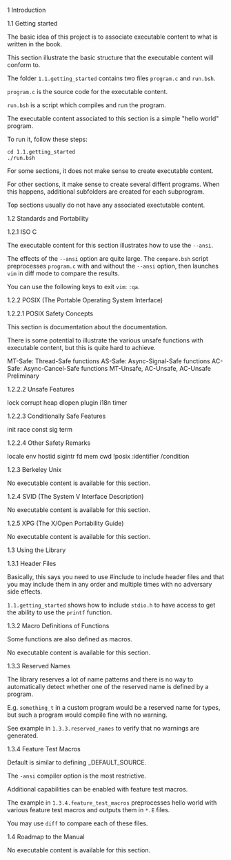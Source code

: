 1 Introduction

1.1 Getting started

The basic idea of this project is to associate executable content to what is written in the book.

This section illustrate the basic structure that the executable content will conform to.

The folder `1.1.getting_started` contains two files `program.c` and `run.bsh`.

`program.c` is the source code for the executable content.

`run.bsh` is a script which compiles and run the program.

The executable content associated to this section is a simple "hello world" program.

To run it, follow these steps:
```
cd 1.1.getting_started
./run.bsh
```

For some sections, it does not make sense to create executable content.

For other sections, it make sense to create several diffent programs. When this happens, additional subfolders are created for each subprogram.

Top sections usually do not have any associated exectutable content.

1.2 Standards and Portability

1.2.1 ISO C

The executable content for this section illustrates how to use the `--ansi`.

The effects of the `--ansi` option are quite large. The `compare.bsh` script preprocesses `program.c` with and without the `--ansi` option, then launches `vim` in diff mode to compare the results.

You can use the following keys to exit `vim`: `:qa`.

1.2.2 POSIX (The Portable Operating System Interface)

1.2.2.1 POSIX Safety Concepts

This section is documentation about the documentation.

There is some potential to illustrate the various unsafe functions with executable content, but this is quite hard to achieve.

MT-Safe: Thread-Safe functions
AS-Safe: Async-Signal-Safe functions
AC-Safe: Async-Cancel-Safe functions
MT-Unsafe, AC-Unsafe, AC-Unsafe
Preliminary

1.2.2.2 Unsafe Features

lock
corrupt
heap
dlopen
plugin
i18n
timer

1.2.2.3 Conditionally Safe Features

init
race
const
sig
term

1.2.2.4 Other Safety Remarks

locale
env
hostid
sigintr
fd
mem
cwd
!posix
:identifier
/condition

1.2.3 Berkeley Unix

No executable content is available for this section.

1.2.4 SVID (The System V Interface Description)

No executable content is available for this section.

1.2.5 XPG (The X/Open Portability Guide)

No executable content is available for this section.

1.3 Using the Library

1.3.1 Header Files

Basically, this says you need to use #include to include header files and that you may include them in any order and multiple times with no adversary side effects.

`1.1.getting_started` shows how to include `stdio.h` to have access to get the ability to use the `printf` function.

1.3.2 Macro Definitions of Functions

Some functions are also defined as macros.

No executable content is available for this section.

1.3.3 Reserved Names

The library reserves a lot of name patterns and there is no way to automatically detect whether one of the reserved name is defined by a program.

E.g. `something_t` in a custom program would be a reserved name for types, but such a program would compile fine with no warning.

See example in `1.3.3.reserved_names` to verify that no warnings are generated.

1.3.4 Feature Test Macros

Default is similar to defining _DEFAULT_SOURCE.

The `-ansi` compiler option is the most restrictive.

Additional capabilities can be enabled with feature test macros.

The example in `1.3.4.feature_test_macros` preprocesses hello world with various feature test macros and outputs them in `*.E` files.

You may use `diff` to compare each of these files.

1.4 Roadmap to the Manual

No executable content is available for this section.
